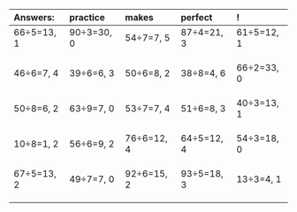 | Answers: | practice | makes | perfect | ! |
| :--- | :--- | :--- | :--- | :--- |
| 66÷5=13, 1 | 90÷3=30, 0 | 54÷7=7, 5 | 87÷4=21, 3 | 61÷5=12, 1 | 
|   |   |   |   |   | 
|   |   |   |   |   | 
|   |   |   |   |   | 
| 46÷6=7, 4 | 39÷6=6, 3 | 50÷6=8, 2 | 38÷8=4, 6 | 66÷2=33, 0 | 
|   |   |   |   |   | 
|   |   |   |   |   | 
|   |   |   |   |   | 
| 50÷8=6, 2 | 63÷9=7, 0 | 53÷7=7, 4 | 51÷6=8, 3 | 40÷3=13, 1 | 
|   |   |   |   |   | 
|   |   |   |   |   | 
|   |   |   |   |   | 
| 10÷8=1, 2 | 56÷6=9, 2 | 76÷6=12, 4 | 64÷5=12, 4 | 54÷3=18, 0 | 
|   |   |   |   |   | 
|   |   |   |   |   | 
|   |   |   |   |   | 
| 67÷5=13, 2 | 49÷7=7, 0 | 92÷6=15, 2 | 93÷5=18, 3 | 13÷3=4, 1 | 
|   |   |   |   |   | 
|   |   |   |   |   | 
|   |   |   |   |   | 
